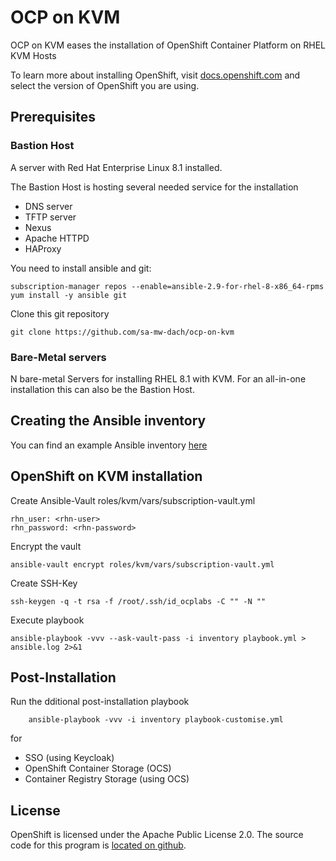 # OCP on KVM

OCP on KVM eases the installation of OpenShift Container Platform on RHEL KVM Hosts

To learn more about installing OpenShift, visit [docs.openshift.com](https://docs.openshift.com)
and select the version of OpenShift you are using.

## Prerequisites

### Bastion Host

A server with Red Hat Enterprise Linux 8.1 installed.

The Bastion Host is hosting several needed service for the installation

- DNS server
- TFTP server
- Nexus 
- Apache HTTPD
- HAProxy

You need to install ansible and git:

	subscription-manager repos --enable=ansible-2.9-for-rhel-8-x86_64-rpms
	yum install -y ansible git

Clone this git repository

	git clone https://github.com/sa-mw-dach/ocp-on-kvm

### Bare-Metal servers

N bare-metal Servers for installing RHEL 8.1 with KVM. For an all-in-one installation this can also be the Bastion Host.

## Creating the Ansible inventory

You can find an example Ansible inventory [here](documentation/example-files/inventory-example)

## OpenShift on KVM installation

Create Ansible-Vault roles/kvm/vars/subscription-vault.yml

	rhn_user: <rhn-user>
	rhn_password: <rhn-password>

Encrypt the vault

	ansible-vault encrypt roles/kvm/vars/subscription-vault.yml

Create SSH-Key

	ssh-keygen -q -t rsa -f /root/.ssh/id_ocplabs -C "" -N ""

Execute playbook

	ansible-playbook -vvv --ask-vault-pass -i inventory playbook.yml > ansible.log 2>&1

## Post-Installation

Run the dditional post-installation playbook

        ansible-playbook -vvv -i inventory playbook-customise.yml

for

- SSO (using Keycloak)
- OpenShift Container Storage (OCS)
- Container Registry Storage (using OCS)

## License

OpenShift is licensed under the Apache Public License 2.0. The source code for this
program is [located on github](https://github.com/openshift/installer).
